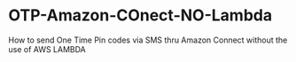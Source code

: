 # OTP-Amazon-COnect-NO-Lambda
How to send One Time Pin codes via SMS thru Amazon Connect without the use of AWS LAMBDA
